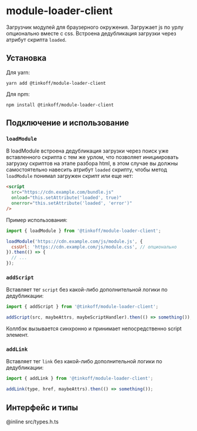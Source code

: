 # module-loader-client

Загрузчик модулей для браузерного окружения. Загружает js по урлу опционально вместе с css. Встроена дедубликация загрузки через атрибут скрипта `loaded`.

## Установка

Для yarn:

```shell script
yarn add @tinkoff/module-loader-client
```

Для npm:

```shell script
npm install @tinkoff/module-loader-client
```

## Подключение и использование

### `loadModule`

В loadModule встроена дедубликация загрузки через поиск уже вставленного скрипта с тем же урлом, что позволяет инициировать загрузку скриптов на этапе разбора html, в этом случае вы должны самостоятельно навесить атрибут `loaded` скрипту, чтобы метод `loadModule` понимал загружен скрипт или еще нет:

```html
<script
  src="https://cdn.example.com/bundle.js"
  onload="this.setAttribute('loaded', true)"
  onerror="this.setAttribute('loaded', 'error')"
/>
```

Пример использования:

```javascript
import { loadModule } from '@tinkoff/module-loader-client';

loadModule('https://cdn.example.com/js/module.js', {
  cssUrl: 'https://cdn.example.com/js/module.css', // опционально
}).then(() => {
  // ...
});
```

### `addScript`

Вставляет тег `script` без какой-либо дополнительной логики по дедубликации:

```javascript
import { addScript } from '@tinkoff/module-loader-client';

addScript(src, maybeAttrs, maybeScriptHandler).then(() => something());
```

Коллбэк вызывается синхронно и принимает непосредственно script элемент.

### `addLink`

Вставляет тег `link` без какой-либо дополнительной логики по дедубликации:

```javascript
import { addLink } from '@tinkoff/module-loader-client';

addLink(type, href, maybeAttrs).then(() => something());
```

## Интерфейс и типы

@inline src/types.h.ts
